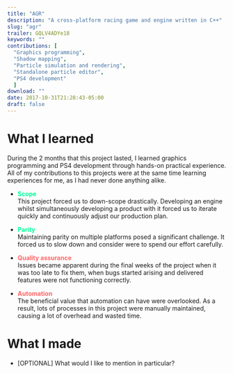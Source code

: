 ```yaml
---
title: "AGR"
description: "A cross-platform racing game and engine written in C++"
slug: "agr"
trailer: GQLV4ADYe18
keywords: ""
contributions: [
  "Graphics programming",
  "Shadow mapping",
  "Particle simulation and rendering",
  "Standalone particle editor",
  "PS4 development"
  ]
download: ""
date: 2017-10-31T21:28:43-05:00
draft: false
---
```


# What I learned
During the 2 months that this project lasted, I learned graphics programming and PS4 development through hands-on practical experience. All of my contributions to this projects were at the same time learning experiences for me, as I had never done anything alike.

* __<span style="color:#00ff99">Scope</span>__  
This project forced us to down-scope drastically. Developing an engine whilst simultaneously developing a product with it forced us to iterate quickly and continuously adjust our production plan.

* __<span style="color:#00ff99">Parity</span>__  
Maintaining parity on multiple platforms posed a significant challenge. It forced us to slow down and consider were to spend our effort carefully.

* __<span style="color:#ff6666">Quality assurance</span>__  
Issues became apparent during the final weeks of the project when it was too late to fix them, when bugs started arising and delivered features were not functioning correctly.

* __<span style="color:#ff6666">Automation</span>__  
 The beneficial value that automation can have were overlooked. As a result, lots of processes in this project were manually maintained, causing a lot of overhead and wasted time.

# What I made
- [OPTIONAL] What would I like to mention in particular?
